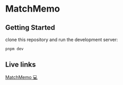 # MatchMemo

## Getting Started

clone this repository and run the development server:

```bash
pnpm dev
```

## Live links
[MatchMemo 💻](https://match-memo.vercel.app/)
 
